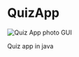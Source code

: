 # QuizApp

![Quiz App photo GUI](https://github.com/thevishalsaini/QuizApp/assets/98593068/fe624b29-6a0c-4925-ac57-12c4463cd904)

Quiz app in java 

